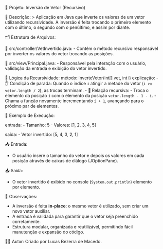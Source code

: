 📁 Projeto: Inversão de Vetor (Recursivo)

📌 Descrição: >
  Aplicação em Java que inverte os valores de um vetor utilizando recursividade.
  A inversão é feita trocando o primeiro elemento com o último, o segundo com o penúltimo, e assim por diante.

🗂️ Estrutura de Arquivos:

  📄 src/controller/VetInvertido.java:
    - Contém o método recursivo responsável por inverter os valores do vetor trocando as posições.

  📄 src/view/Principal.java:
    - Responsável pela interação com o usuário, validação da entrada e exibição do vetor invertido.

🧠 Lógica da Recursividade:
  método: inverteVetor(int[] vet, int i)
  explicação:
    - ✋ Condição de parada: Quando o índice `i` atingir a metade do vetor (`i >= vetor.length / 2`), as trocas terminam.
    - 🔁 Relação recursiva: 
        - Troca o elemento da posição `i` com o elemento da posição `vetor.length - 1 - i`.
        - Chama a função novamente incrementando `i + 1`, avançando para o próximo par de elementos.

💬 Exemplo de Execução:

  entrada:
    - Tamanho: 5
    - Valores: [1, 2, 3, 4, 5]
  
  saída:
    - Vetor invertido: [5, 4, 3, 2, 1]

📥 Entrada:

- O usuário insere o tamanho do vetor e depois os valores em cada posição através de caixas de diálogo (JOptionPane).

📤 Saída:

- O vetor invertido é exibido no console (`System.out.println`) elemento por elemento.

📌 Observações:

- A inversão é feita **in-place**: o mesmo vetor é utilizado, sem criar um novo vetor auxiliar.
- A entrada é validada para garantir que o vetor seja preenchido corretamente.
- Estrutura modular, organizada e reutilizável, permitindo fácil manutenção e expansão do código.

👨‍💻 Autor: Criado por Lucas Bezerra de Macedo.
